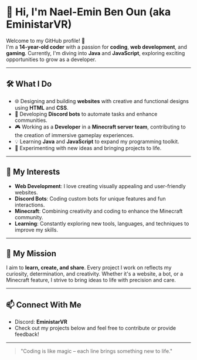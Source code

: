 # 👋 Hi, I'm Nael-Emin Ben Oun (aka **EministarVR**)

Welcome to my GitHub profile! 🌟  
I'm a **14-year-old coder** with a passion for **coding**, **web development**, and **gaming**. Currently, I'm diving into **Java** and **JavaScript**, exploring exciting opportunities to grow as a developer.

---

## 🛠️ What I Do
- 🌐 Designing and building **websites** with creative and functional designs using **HTML** and **CSS**.
- 🤖 Developing **Discord bots** to automate tasks and enhance communities.
- 🎮 Working as a **Developer** in a **Minecraft server team**, contributing to the creation of immersive gameplay experiences.
- 💡 Learning **Java** and **JavaScript** to expand my programming toolkit.
- 🚀 Experimenting with new ideas and bringing projects to life.

---

## 🌟 My Interests
- **Web Development**: I love creating visually appealing and user-friendly websites.
- **Discord Bots**: Coding custom bots for unique features and fun interactions.
- **Minecraft**: Combining creativity and coding to enhance the Minecraft community.
- **Learning**: Constantly exploring new tools, languages, and techniques to improve my skills.

---

## 🌱 My Mission
I aim to **learn, create, and share**. Every project I work on reflects my curiosity, determination, and creativity. Whether it's a website, a bot, or a Minecraft feature, I strive to bring ideas to life with precision and care.

---

## 📫 Connect With Me
- Discord: **EministarVR**
- Check out my projects below and feel free to contribute or provide feedback!

---

> "Coding is like magic – each line brings something new to life."
